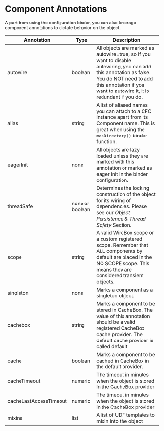 # Component Annotations

A part from using the configuration binder, you can also leverage component annotations to dictate behavior on the object.

| Annotation | Type | Description |
| --- | --- | --- |
| autowire | boolean | All objects are marked as autowire=true, so if you want to disable autowiring, you can add this annotation as false. You do NOT need to add this annotation if you want to autowire it, it is redundant if you do. |
| alias | string | A list of aliased names you can attach to a CFC instance apart from its Component name. This is great when using the `mapDirectory()` binder function. |
| eagerInit | none | All objects are lazy loaded unless they are marked with this annotation or marked as eager init in the binder configuration. |
| threadSafe | none or boolean | Determines the locking construction of the object for its wiring of dependencies. Please see our _Object Persistence & Thread Safety_ Section. |
| scope | string | A valid WireBox scope or a custom registered scope. Remember that ALL components by default are placed in the NO SCOPE scope. This means they are considered transient objects. |
| singleton | none | Marks a component as a singleton object. |
| cachebox | string | Marks a component to be stored in CacheBox. The value of this annotation should be a valid registered CacheBox cache provider. The default cache provider is called default |
| cache | boolean | Marks a component to be cached in CacheBox in the default provider. |
| cacheTimeout | numeric | The timeout in minutes when the object is stored in the CacheBox provider |
| cacheLastAccessTimeout | numeric | The timeout in minutes when the object is stored in the CacheBox provider |
| mixins | list | A list of UDF templates to mixin into the object |

